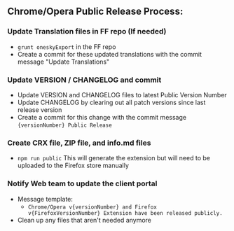 ## Chrome/Opera Public Release Process:

### Update Translation files in FF repo (If needed)
- `grunt oneskyExport` in the FF repo
- Create a commit for these updated translations with the commit message "Update Translations"

###  Update VERSION / CHANGELOG and commit
- Update VERSION and CHANGELOG files to latest Public Version Number
- Update CHANGELOG by clearing out all patch versions since last release version
- Create a commit for this change with the commit message `{versionNumber} Public Release`

###  Create CRX file, ZIP file, and info.md files
- `npm run public` This will generate the extension but will need to be uploaded to the Firefox store manually

### Notify Web team to update the client portal
- Message template:
  - `Chrome/Opera v{versionNumber} and Firefox v{FirefoxVersionNumber} Extension have been released publicly.`
- Clean up any files that aren't needed anymore
